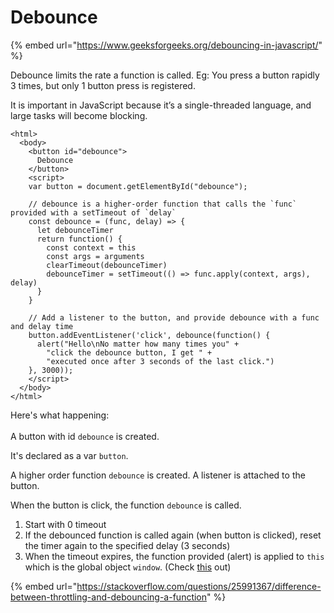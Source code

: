 # Debounce

{% embed url="https://www.geeksforgeeks.org/debouncing-in-javascript/" %}

Debounce limits the rate a function is called. Eg: You press a button rapidly 3 times, but only 1 button press is registered.

It is important in JavaScript because it’s a single-threaded language, and large tasks will become blocking.

```
<html> 
  <body> 
    <button id="debounce"> 
      Debounce 
    </button> 
    <script> 
    var button = document.getElementById("debounce"); 

    // debounce is a higher-order function that calls the `func` provided with a setTimeout of `delay`
    const debounce = (func, delay) => { 
      let debounceTimer 
      return function() { 
        const context = this
        const args = arguments 
        clearTimeout(debounceTimer) 
        debounceTimer = setTimeout(() => func.apply(context, args), delay) 
      } 
    }

    // Add a listener to the button, and provide debounce with a func and delay time
    button.addEventListener('click', debounce(function() {
      alert("Hello\nNo matter how many times you" + 
        "click the debounce button, I get " + 
        "executed once after 3 seconds of the last click.") 
    }, 3000)); 
    </script> 
  </body> 
</html> 
```

Here's what happening:\
\
A button with id `debounce` is created.&#x20;

It's declared as a var `button`.&#x20;

A higher order function `debounce` is created. A listener is attached to the button.

When the button is click, the function `debounce` is called.

1. Start with 0 timeout
2. If the debounced function is called again (when button is clicked), reset the timer again to the specified delay (3 seconds)
3. When the timeout expires, the function provided (alert) is applied to `this` which is the global object `window`. (Check [this](this.md) out)

{% embed url="https://stackoverflow.com/questions/25991367/difference-between-throttling-and-debouncing-a-function" %}

